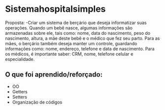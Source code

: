 # Sistemahospitalsimples
Proposta:
-Criar um sistema de berçário que deseja informatizar suas operações. Quando um bebê nasce, algumas informações são armazenadas sobre ele, tais como: nome, data do nascimento, peso do nascimento, altura, a mãe deste bebê e o médico que fez seu parto. Para as mães, o berçário também deseja manter um controle, guardando informações como: nome, endereço, telefone e data de nascimento. Para os médicos, é importante saber: CRM, nome, telefone celular e especialidade.

## O que foi aprendido/reforçado:
- OO
- Getters
- Setters
- Organização de códigos



